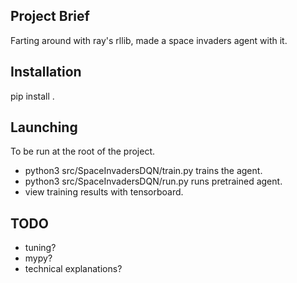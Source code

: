 ## Project Brief
Farting around with ray's rllib, made a space invaders agent with it.

## Installation
pip install .

## Launching

To be run at the root of the project.

- python3 src/SpaceInvadersDQN/train.py trains the agent.
- python3 src/SpaceInvadersDQN/run.py runs pretrained agent.
- view training results with tensorboard.

## TODO

- tuning?
- mypy?
- technical explanations?
